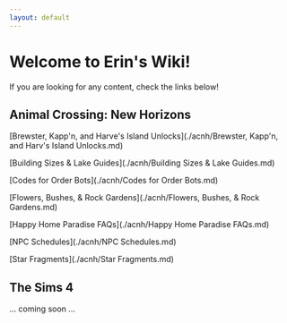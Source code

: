 ```yaml
---
layout: default
---
```

# Welcome to Erin's Wiki!
If you are looking for any content, check the links below!

## Animal Crossing: New Horizons
[Brewster, Kapp'n, and Harve's Island Unlocks](./acnh/Brewster, Kapp'n, and Harv's Island Unlocks.md)

[Building Sizes & Lake Guides](./acnh/Building Sizes & Lake Guides.md)

[Codes for Order Bots](./acnh/Codes for Order Bots.md)

[Flowers, Bushes, & Rock Gardens](./acnh/Flowers, Bushes, & Rock Gardens.md)

[Happy Home Paradise FAQs](./acnh/Happy Home Paradise FAQs.md)

[NPC Schedules](./acnh/NPC Schedules.md)

[Star Fragments](./acnh/Star Fragments.md)


## The Sims 4
... coming soon ...
